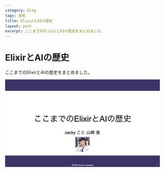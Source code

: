 ```yaml
---
category: blog
tags: 告知
title: ElixirとAIの歴史
layout: post
excerpt: ここまでのElixirとAIの歴史をまとめました。
---
```

# ElixirとAIの歴史
ここまでのElixirとAIの歴史をまとめました。

[![ElixirとAIの歴史](/assets/images/ElixirAI_history.001.jpeg)](/assets/pdfs/ElixirAI_history.pdf)

